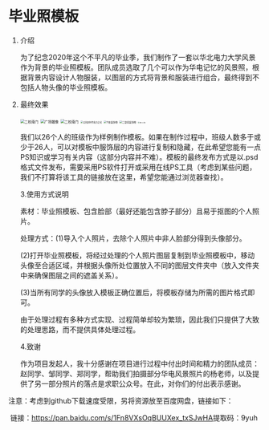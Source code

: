 # 毕业照模板

1. 介绍

   ​	为了纪念2020年这个不平凡的毕业季，我们制作了一套以华北电力大学风景作为背景的毕业照模板。团队成员选取了几个可以作为华电记忆的风景照，根据背景内容设计人物服装，以图层的方式将背景和服装进行组合，最终得到不包括人物头像的毕业照模板。

2. 最终效果

   <img src="https://ae01.alicdn.com/kf/Hdeec929381514d859d1a71ca1909791b7.jpg" alt="二校南门" style="zoom: 50%;" />

   <img src="https://ae01.alicdn.com/kf/Ha0849bebd2fe4e0ca45b1e20f6b0b2b06.jpg" alt="广场雕像" style="zoom: 50%;" />

   <img src="https://ae01.alicdn.com/kf/Hdeec929381514d859d1a71ca1909791b7.jpg" alt="二校南门" style="zoom: 50%;" />

   <img src="https://ae01.alicdn.com/kf/Ha07c89e64578420caa153d92e6e26af3w.jpg" alt="点亮新时代电力之光" style="zoom:30%;" />

   <img src="https://ae01.alicdn.com/kf/Hb6176960c14745b8add6d098ef141597F.jpg" alt="11舍装饰物" style="zoom:33%;" />

   <img src="https://ae01.alicdn.com/kf/H2e85ecf6b14d409a8ec2fe4136ed64095.jpg" alt="二餐前装饰物" style="zoom:33%;" />

   <img src="https://ae01.alicdn.com/kf/H4fa7e58ba8af404c81133335d525cc588.jpg" alt="教八小路" style="zoom:20%;" />

   

   ​	我们以26个人的班级作为样例制作模板。如果在制作过程中，班级人数多于或少于26人，可以对模板中服饰层的内容进行复制和隐藏，在此希望您能有一点PS知识或学习有关内容（这部分内容并不难）。模板的最终发布方式是以.psd格式文件发布，需要采用PS软件打开或采用在线PS工具（考虑到某些问题，我们不打算将该工具的链接放在这里，希望您能通过浏览器查找）。

   3.使用方式说明

   ​	素材：毕业照模板、包含脸部（最好还能包含脖子部分）且易于抠图的个人照片。

   ​	处理方式：(1)导入个人照片，去除个人照片中非人脸部分得到头像部分。

   ​				       (2)打开毕业照模板，将经过处理的个人照片图层复制到毕业照模板中，移动头像至合适区域，并根据头像所处位置放入不同的图层文件夹中（放入文件夹中来确保图层之间的遮盖关系）。

   ​					   (3)当所有同学的头像放入模板正确位置后，将模板存储为所需的图片格式即可。

   ​	由于处理过程有多种方式实现、过程简单却较为繁琐，因此我们只提供了大致的处理思路，而不提供具体处理过程。

   4.致谢
   
   ​	作为项目发起人，我十分感谢在项目进行过程中付出时间和精力的团队成员：赵同学、邹同学、郑同学，帮助我们拍摄部分华电风景照片的杨老师，以及提供了另一部分照片的落点是求职公众号。在此，对你们的付出表示感谢。



注意：考虑到github下载速度受限，另将资源放至百度网盘，链接如下：

​	链接：https://pan.baidu.com/s/1Fn8VXsOqBUUXex_txSJwHA 
​	提取码：9yuh






